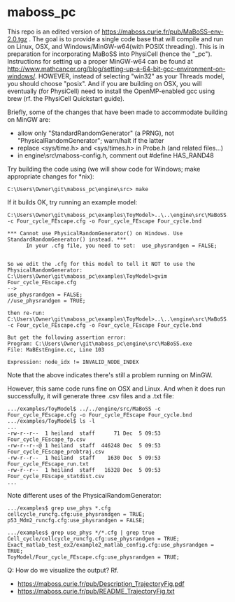 # maboss_pc

This repo is an edited version of https://maboss.curie.fr/pub/MaBoSS-env-2.0.tgz . The goal is to provide a single code base that will compile and run on Linux, OSX, and Windows/MinGW-w64(with POSIX threading). This is in preparation for incorporating MaBoSS into PhysiCell (hence the "_pc"). Instructions for setting up a proper MinGW-w64 can be found at http://www.mathcancer.org/blog/setting-up-a-64-bit-gcc-environment-on-windows/. HOWEVER, instead of selecting "win32" as your Threads model, you should choose "posix". And if you are building on OSX, you will eventually (for PhysiCell) need to install the OpenMP-enabled gcc using brew (rf. the PhysiCell Quickstart guide).

Briefly, some of the changes that have been made to accommodate building on MinGW are:

* allow only "StandardRandomGenerator" (a PRNG), not "PhysicalRandomGenerator"; warn/halt if the latter
* replace <sys/time.h> and <sys/times.h> in Probe.h (and related files...)
* in engine\src\maboss-config.h, comment out #define HAS_RAND48

Try building the code using (we will show code for Windows; make appropriate changes for *nix):
```
C:\Users\Owner\git\maboss_pc\engine\src> make
```

If it builds OK, try running an example model:
```
C:\Users\Owner\git\maboss_pc\examples\ToyModel>..\..\engine\src\MaBoSS.exe  -c Four_cycle_FEscape.cfg -o Four_cycle_FEscape Four_cycle.bnd

*** Cannot use PhysicalRandomGenerator() on Windows. Use StandardRandomGenerator() instead. ***
      In your .cfg file, you need to set:  use_physrandgen = FALSE;


So we edit the .cfg for this model to tell it NOT to use the PhysicalRandomGenerator:
C:\Users\Owner\git\maboss_pc\examples\ToyModel>gvim Four_cycle_FEscape.cfg
--> 
use_physrandgen = FALSE;
//use_physrandgen = TRUE;

then re-run:
C:\Users\Owner\git\maboss_pc\examples\ToyModel>..\..\engine\src\MaBoSS.exe  -c Four_cycle_FEscape.cfg -o Four_cycle_FEscape Four_cycle.bnd

But get the following assertion error:
Program: C:\Users\Owner\git\maboss_pc\engine\src\MaBoSS.exe
File: MaBEstEngine.cc, Line 103

Expression: node_idx != INVALID_NODE_INDEX
```
Note that the above indicates there's still a problem running on MinGW.

However, this same code runs fine on OSX and Linux. And when it does run successfully, it will generate three .csv files and a .txt file:
```
.../examples/ToyModel$ ../../engine/src/MaBoSS -c Four_cycle_FEscape.cfg -o Four_cycle_FEscape Four_cycle.bnd
.../examples/ToyModel$ ls -l
...
-rw-r--r--  1 heiland  staff      71 Dec  5 09:53 Four_cycle_FEscape_fp.csv
-rw-r--r--@ 1 heiland  staff  446248 Dec  5 09:53 Four_cycle_FEscape_probtraj.csv
-rw-r--r--  1 heiland  staff    1630 Dec  5 09:53 Four_cycle_FEscape_run.txt
-rw-r--r--  1 heiland  staff   16328 Dec  5 09:53 Four_cycle_FEscape_statdist.csv
...
```

Note different uses of the PhysicalRandomGenerator:
```
.../examples$ grep use_phys *.cfg
cellcycle_runcfg.cfg:use_physrandgen = TRUE;
p53_Mdm2_runcfg.cfg:use_physrandgen = FALSE;
 
.../examples$ grep use_phys */*.cfg | grep true
Cell_cycle/cellcycle_runcfg.cfg:use_physrandgen = TRUE;
Exact_matlab_test_ex2/example2_matlab_config.cfg:use_physrandgen = TRUE;
ToyModel/Four_cycle_FEscape.cfg:use_physrandgen = TRUE;
```

Q: How do we visualize the output? Rf. 
* https://maboss.curie.fr/pub/Description_TrajectoryFig.pdf
* https://maboss.curie.fr/pub/README_TrajectoryFig.txt
